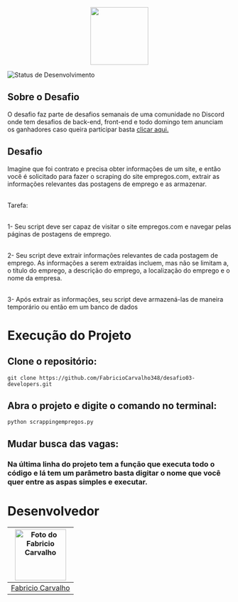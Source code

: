 <p align="center">
  <img src="https://img.shields.io/badge/Desafio 03-Developers-yellow" height="130">
</p>

![Status de Desenvolvimento](https://img.shields.io/badge/Status-Concluido-green)

## Sobre o Desafio
  O desafio faz parte de desafios semanais de uma comunidade no Discord onde tem desafios de back-end, front-end e todo domingo tem anunciam os ganhadores caso queira participar basta <a href="https://discord.gg/NVHAZ2My">clicar aqui.</a>

## Desafio 
<p>
Imagine que foi contrato e precisa obter informações de um site, e então você é solicitado para fazer o scraping do site empregos.com, extrair as  informações relevantes das postagens de emprego e as armazenar.

  <br>Tarefa: 
  
  <br>1- Seu script deve ser capaz de visitar o site empregos.com e navegar pelas páginas de postagens de emprego.

  <br>2- Seu script deve extrair informações relevantes de cada postagem de emprego. As informações a serem extraídas incluem, mas não se limitam a, o título do emprego, a descrição do emprego, a localização do emprego e o nome da empresa.

  <br>3- Após extrair as informações, seu script deve armazená-las de maneira temporário ou então em um banco de dados
</p>

# Execução do Projeto
  ## Clone o repositório:
  ```
  git clone https://github.com/FabricioCarvalho348/desafio03-developers.git
  ```

## Abra o projeto e digite o comando no terminal:
```
python scrappingempregos.py
```
## Mudar busca das vagas:
  ### Na última linha do projeto tem a função que executa todo o código e lá tem um parâmetro basta digitar o nome que você quer entre as aspas simples e executar.

# Desenvolvedor

<a href="https://www.linkedin.com/in/inacio-fabricio-carvalho/"><img src="https://media.licdn.com/dms/image/D4D03AQE8bq-qVWrQtg/profile-displayphoto-shrink_800_800/0/1704545822952?e=1709769600&v=beta&t=qw7rnp3jfPKBzyxy6M4NBcRwII-7xTux7w7WtYOn53Y" alt="Foto do Fabricio Carvalho" width="115"/></a> |
|:-:
<a href="https://www.linkedin.com/in/inacio-fabricio-carvalho/">Fabricio Carvalho</a> |
  
